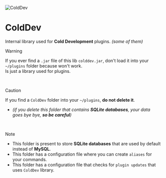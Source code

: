 ![ColdDev](https://imgur.com/9J5FHtB.png)
# ColdDev
Internal library used for **Cold Development** plugins. _(some of them)_
> [!WARNING]
> If you ever find a `.jar` file of this lib `colddev.jar`, don't load it into your `~/plugins` folder because won't work.<br>
> Is just a library used for plugins.
<br>

> [!CAUTION]
> If you find a `ColdDev` folder into your `~/plugins`, **do not delete it**.<br>
* _(if you delete this folder that contains **SQLite databases**, your data goes bye bye, **so be careful**)_
<br>

> [!NOTE]
> * This folder is present to store **SQLite databases** that are used by default instead of **MySQL**.<br>
> * This folder has a configuration file where you can create `aliases` for your commands.<br>
> * This folder has a configuration file that checks for `plugin updates` that uses `ColdDev` library.
